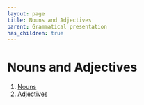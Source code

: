 ```yaml
---
layout: page
title: Nouns and Adjectives
parent: Grammatical presentation
has_children: true
---
```


# Nouns and Adjectives

1. [Nouns](#)
2. [Adjectives](#)
